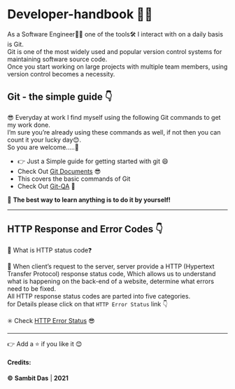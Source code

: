 # Developer-handbook 🧑‍💻

As a Software Engineer🧑‍💻 one of the tools🛠 I interact with on a daily basis is Git.<br>
Git is one of the most widely used and popular version control systems for maintaining software source code.<br>
Once you start working on large projects with multiple team members, using version control becomes a necessity.

## Git - the simple guide 👇

😎 Everyday at work I find myself using the following Git commands to get my work done.<br>
I’m sure you’re already using these commands as well, if not then you can count it your lucky day😊.<br>
So you are welcome.....🙏

* 👉 Just a Simple guide for getting started with git 😄
* Check Out [Git Documents](https://github.com/Sambit650/Developer-handbook/blob/main/Docs/gitCommands.md "For Deatils") 😎
* This covers the basic commands of Git
* Check Out [Git-QA](https://github.com/Sambit650/Developer-handbook/blob/main/Docs/gitQA.md "For Deatils") 🤨

🦹 **The best way to learn anything is to do it by yourself!**

<hr>

## HTTP Response and Error Codes 👇

🤨 What is HTTP status code❓

🥷 When client’s request to the server, server provide a HTTP (Hypertext Transfer Protocol) response status code, Which allows us to understand what is happening on the back-end of a website, determine what errors need to be fixed.
<br>All HTTP response status codes are parted into five categories.
<br>for Details please click on that `HTTP Error Status` link 👇

✳️ Check [HTTP Error Status](https://github.com/Sambit650/Developer-handbook/blob/main/Docs/HttpResponse.md "For Deatils") 😎

<hr>

👉 Add a ⭐ if you like it 😊

#### Credits:

**©** **Sambit Das** | **2021**
